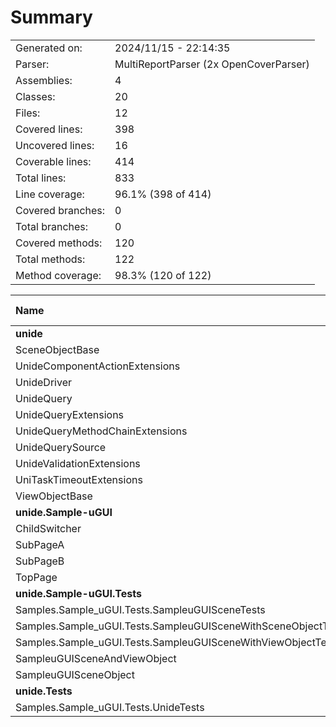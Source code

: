 ﻿# Summary
|||
|:---|:---|
| Generated on: | 2024/11/15 - 22:14:35 |
| Parser: | MultiReportParser (2x OpenCoverParser) |
| Assemblies: | 4 |
| Classes: | 20 |
| Files: | 12 |
| Covered lines: | 398 |
| Uncovered lines: | 16 |
| Coverable lines: | 414 |
| Total lines: | 833 |
| Line coverage: | 96.1% (398 of 414) |
| Covered branches: | 0 |
| Total branches: | 0 |
| Covered methods: | 120 |
| Total methods: | 122 |
| Method coverage: | 98.3% (120 of 122) |

|**Name**|**Covered**|**Uncovered**|**Coverable**|**Total**|**Line coverage**|**Covered**|**Total**|**Branch coverage**|**Covered**|**Total**|**Method coverage**|
|:---|---:|---:|---:|---:|---:|---:|---:|---:|---:|---:|---:|
|**unide**|**126**|**2**|**128**|**1020**|**98.4%**|**0**|**0**|****|**37**|**38**|**97.3%**|
|SceneObjectBase|11|0|11|35|100%|0|0||5|5|100%|
|UnideComponentActionExtensions|6|0|6|146|100%|0|0||1|1|100%|
|UnideDriver|31|0|31|52|100%|0|0||6|6|100%|
|UnideQuery|10|0|10|146|100%|0|0||8|8|100%|
|UnideQueryExtensions|20|0|20|146|100%|0|0||3|3|100%|
|UnideQueryMethodChainExtensions|10|0|10|146|100%|0|0||2|2|100%|
|UnideQuerySource|10|0|10|22|100%|0|0||7|7|100%|
|UnideValidationExtensions|17|1|18|146|94.4%|0|0||2|2|100%|
|UniTaskTimeoutExtensions|6|0|6|146|100%|0|0||1|1|100%|
|ViewObjectBase|5|1|6|35|83.3%|0|0||2|3|66.6%|
|**unide.Sample-uGUI**|**26**|**10**|**36**|**87**|**72.2%**|**0**|**0**|****|**8**|**9**|**88.8%**|
|ChildSwitcher|14|0|14|27|100%|0|0||2|2|100%|
|SubPageA|4|3|7|20|57.1%|0|0||2|2|100%|
|SubPageB|3|4|7|20|42.8%|0|0||1|2|50%|
|TopPage|5|3|8|20|62.5%|0|0||3|3|100%|
|**unide.Sample-uGUI.Tests**|**141**|**0**|**141**|**541**|**100%**|**0**|**0**|****|**42**|**42**|**100%**|
|Samples.Sample_uGUI.Tests.SampleuGUISceneTests|37|0|37|85|100%|0|0||7|7|100%|
|Samples.Sample_uGUI.Tests.SampleuGUISceneWithSceneObjectTests|36|0|36|101|100%|0|0||6|6|100%|
|Samples.Sample_uGUI.Tests.SampleuGUISceneWithViewObjectTests|36|0|36|127|100%|0|0||6|6|100%|
|SampleuGUISceneAndViewObject|23|0|23|127|100%|0|0||15|15|100%|
|SampleuGUISceneObject|9|0|9|101|100%|0|0||8|8|100%|
|**unide.Tests**|**105**|**4**|**109**|**178**|**96.3%**|**0**|**0**|****|**33**|**33**|**100%**|
|Samples.Sample_uGUI.Tests.UnideTests|105|4|109|178|96.3%|0|0||33|33|100%|
